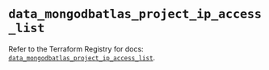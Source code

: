 # `data_mongodbatlas_project_ip_access_list`

Refer to the Terraform Registry for docs: [`data_mongodbatlas_project_ip_access_list`](https://registry.terraform.io/providers/mongodb/mongodbatlas/1.18.0/docs/data-sources/project_ip_access_list).
